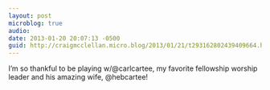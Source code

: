 ```yaml
---
layout: post
microblog: true
audio: 
date: 2013-01-20 20:07:13 -0500
guid: http://craigmcclellan.micro.blog/2013/01/21/t293162802439409664.html
---
```

I’m so thankful to be playing w/@carlcartee, my favorite fellowship worship leader and his amazing wife, @hebcartee!
